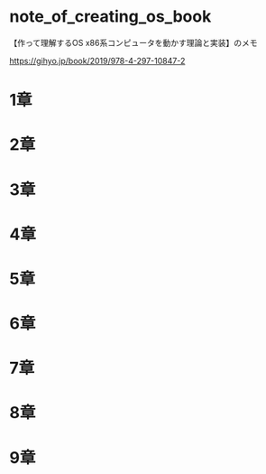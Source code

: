 # note_of_creating_os_book
【作って理解するOS x86系コンピュータを動かす理論と実装】のメモ

https://gihyo.jp/book/2019/978-4-297-10847-2

# 1章
# 2章
# 3章
# 4章
# 5章
# 6章
# 7章
# 8章
# 9章
